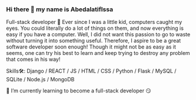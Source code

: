 ### Hi there 👋 my name is AbedalatifIssa

Full-stack developer 
🚀 Ever since I was a little kid, computers caught my eyes. You could literally do a lot of things on them, and now everything is easy if you have a computer. Well, I did not want this passion to go to waste without turning it into something useful. Therefore, I aspire to be a great software developer soon enough! Though it might not be as easy as it seems, one can try his best to learn and keep trying to destroy any problem that comes in his way!

Skills🛠: Django / REACT / JS / HTML / CSS / Python / Flask / MySQL / SQLite / Node.js / MongoDB

🔭 I’m currently learning to become a full-stack developer 😏
